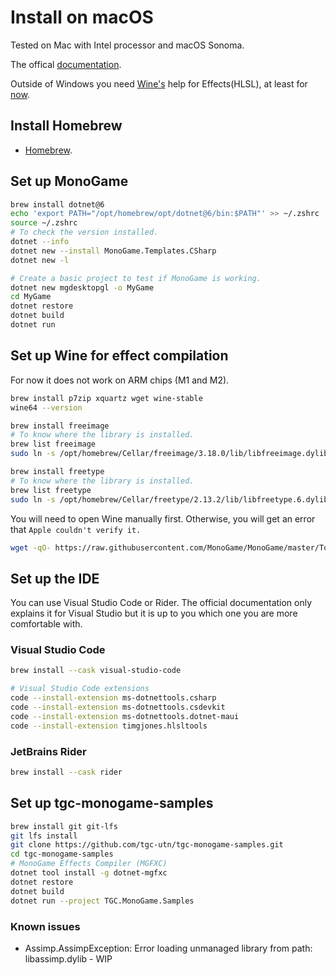 # Install on macOS

Tested on Mac with Intel processor and macOS Sonoma.

The offical [documentation](https://docs.monogame.net/articles/getting_started/1_setting_up_your_development_environment_macos.html).

Outside of Windows you need [Wine's](https://www.winehq.org) help for Effects(HLSL), at least for [now](https://github.com/MonoGame/MonoGame/issues/2167).

## Install Homebrew

* [Homebrew](https://brew.sh).

## Set up MonoGame

```bash
brew install dotnet@6
echo 'export PATH="/opt/homebrew/opt/dotnet@6/bin:$PATH"' >> ~/.zshrc
source ~/.zshrc
# To check the version installed.
dotnet --info
dotnet new --install MonoGame.Templates.CSharp
dotnet new -l

# Create a basic project to test if MonoGame is working.
dotnet new mgdesktopgl -o MyGame
cd MyGame
dotnet restore
dotnet build
dotnet run
```

## Set up Wine for effect compilation

For now it does not work on ARM chips (M1 and M2).

```bash
brew install p7zip xquartz wget wine-stable
wine64 --version

brew install freeimage
# To know where the library is installed.
brew list freeimage
sudo ln -s /opt/homebrew/Cellar/freeimage/3.18.0/lib/libfreeimage.dylib /usr/local/lib/libfreeimage

brew install freetype
# To know where the library is installed.
brew list freetype
sudo ln -s /opt/homebrew/Cellar/freetype/2.13.2/lib/libfreetype.6.dylib /usr/local/lib/libfreetype6.dylib
```

You will need to open Wine manually first. Otherwise, you will get an error that ```Apple couldn't verify it.```

```bash
wget -qO- https://raw.githubusercontent.com/MonoGame/MonoGame/master/Tools/MonoGame.Effect.Compiler/mgfxc_wine_setup.sh | bash
```

## Set up the IDE

You can use Visual Studio Code or Rider. The official documentation only explains it for Visual Studio but it is up to
you which one you are more comfortable with.

### Visual Studio Code

```bash
brew install --cask visual-studio-code

# Visual Studio Code extensions
code --install-extension ms-dotnettools.csharp
code --install-extension ms-dotnettools.csdevkit
code --install-extension ms-dotnettools.dotnet-maui
code --install-extension timgjones.hlsltools
```

### JetBrains Rider

```bash
brew install --cask rider
```

## Set up tgc-monogame-samples

```bash
brew install git git-lfs
git lfs install
git clone https://github.com/tgc-utn/tgc-monogame-samples.git
cd tgc-monogame-samples
# MonoGame Effects Compiler (MGFXC)
dotnet tool install -g dotnet-mgfxc
dotnet restore
dotnet build
dotnet run --project TGC.MonoGame.Samples
```

### Known issues

* Assimp.AssimpException: Error loading unmanaged library from path: libassimp.dylib - WIP
